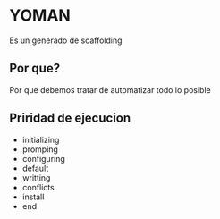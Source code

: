 # YOMAN

Es un generado de scaffolding

## Por que?

Por que debemos tratar de automatizar todo lo posible

## Priridad de ejecucion
- initializing
- promping
- configuring
- default
- writting
- conflicts
- install 
- end
